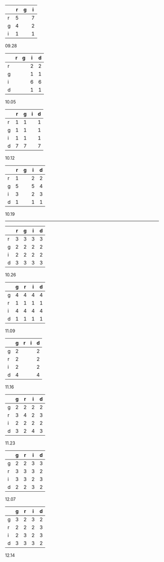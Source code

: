 |   | r | g | i |
|---|---|---|---|
| r | 5 |   | 7 |
| g | 4 |   | 2 |
| i | 1 |   | 1 |
09.28

|   | r | g | i | d |
|---|---|---|---|---|
| r |   |   | 2 | 2 |
| g |   |   | 1 | 1 |
| i |   |   | 6 | 6 |
| d |   |   | 1 | 1 |
10.05

|   | r | g | i | d |
|---|---|---|---|---|
| r | 1 | 1 |   | 1 |
| g | 1 | 1 |   | 1 |
| i | 1 | 1 |   | 1 |
| d | 7 | 7 |   | 7 |
10.12

|   | r | g | i | d |
|---|---|---|---|---|
| r | 1 |   | 2 | 2 |
| g | 5 |   | 5 | 4 |
| i | 3 |   | 2 | 3 |
| d | 1 |   | 1 | 1 |
10.19

----------------------

|   | r | g | i | d |
|---|---|---|---|---|
| r | 3 | 3 | 3 | 3 |
| g | 2 | 2 | 2 | 2 |
| i | 2 | 2 | 2 | 2 |
| d | 3 | 3 | 3 | 3 |
10.26

|   | g | r | i | d |
|---|---|---|---|---|
| g | 4 | 4 | 4 | 4 |
| r | 1 | 1 | 1 | 1 |
| i | 4 | 4 | 4 | 4 |
| d | 1 | 1 | 1 | 1 |
 11.09


|   | g | r | i | d |
|---|---|---|---|---|
| g | 2 |   |   | 2 |
| r | 2 |   |   | 2 |
| i | 2 |   |   | 2 |
| d | 4 |   |   | 4 |
11.16

|   | g | r | i | d |
|---|---|---|---|---|
| g | 2 | 2 | 2 | 2 |
| r | 3 | 4 | 2 | 3 |
| i | 2 | 2 | 2 | 2 |
| d | 3 | 2 | 4 | 3 |
11.23


|   | g | r | i | d |
|---|---|---|---|---|
| g | 2 | 2 | 3 | 3 |
| r | 3 | 3 | 3 | 2 |
| i | 3 | 3 | 2 | 3 |
| d | 2 | 2 | 3 | 2 |
12.07


|   | g | r | i | d |
|---|---|---|---|---|
| g | 3 | 2 | 3 | 2 |
| r | 2 | 2 | 2 | 3 |
| i | 2 | 3 | 2 | 3 |
| d | 3 | 3 | 3 | 2 |
12.14

